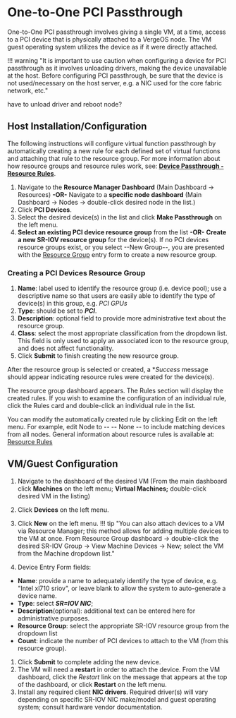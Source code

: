 # One-to-One PCI Passthrough

One-to-One PCI passthrough involves giving a single VM, at a time, access to a PCI device that is physically attached to a VergeOS node. The VM guest operating system utilizes the device as if it were directly attached.

!!! warning "It is important to use caution when configuring a device for PCI passthrough as it involves unloading drivers, making the device unavailable at the host. Before configuring PCI passthrough, be sure that the device is not used/necessary on the host server, e.g. a NIC used for the core fabric network, etc."

have to unload driver and reboot node?

## Host Installation/Configuration

The following instructions will configure virtual function passthrough by automatically creating a new rule for each defined set of virtual functions and attaching that rule to the resource group. For more information about how resource groups and resource rules work, see: [**Device Passthrough - Resource Rules**](/product-guide/devpass-overview#resource-rules).
<!-- later possibly add a link to instructions for manually creating a resource group rule?. -->

1. Navigate to the **Resource Manager Dashboard** (Main Dashboard -> Resources)
**-OR-**
Navigate to a **specific node dashboard** (Main Dashboard -> Nodes -> double-click desired node in the list.)
2. Click **PCI Devices**.
3. Select the desired device(s) in the list and click **Make Passthrough** on the left menu.
4. **Select an existing PCI device resource group** from the list **-OR-**  **Create a new SR-IOV resource group** for the device(s).
If no PCI devices resource groups exist, or you select --New Group--, you are presented with the [Resource Group](/product-guide/devpass-overview#resourcegroups) entry form to create a new resource group.

### Creating a PCI Devices Resource Group

1. **Name**: label used to identify the resource group (i.e. device pool); use a descriptive name so that users are easily able to identify the type of device(s) in this group, e.g. *PCI GPUs*
2. **Type**: should be set to ***PCI***.
3. **Description**: optional field to provide more administrative text about the resource group.
4. **Class**: select the most appropriate classification from the dropdown list. This field is only used to apply an associated icon to the resource group, and does not affect functionality.
5. Click **Submit** to finish creating the new resource group.

After the resource group is selected or created, a **Success* message should appear indicating resource rules were created for the device(s).

The resource group dashboard appears.  The Rules section will display the created rules. If you wish to examine the configuration of an individual rule, click the Rules card and double-click an individual rule in the list.

You can modify the automatically created rule by clicking Edit on the left menu.
For example, edit Node to -- -- None -- to include matching devices from all nodes.
General information about resource rules is available at: [Resource Rules](/product-guide/devpass-overview#resourcerules)

## VM/Guest Configuration

1. Navigate to the dashboard of the desired VM (From the main dashboard click **Machines** on the left menu; **Virtual Machines;** double-click desired VM in the listing)
2. Click **Devices** on the left menu.
3. Click **New** on the left menu.
!!! tip "You can also attach devices to a VM via Resource Manager; this method allows for adding multiple devices to the VM at once. From Resource Group dashboard -> double-click the desired SR-IOV Group -> View Machine Devices -> New; select the VM from the Machine dropdown list."

4. Device Entry Form fields:

* **Name**: provide a name to adequately identify the type of device, e.g. "Intel xl710 sriov", or leave blank to allow the system to auto-generate a device name.
* **Type**: select ***SR=IOV NIC***;
* **Description**(optional): additional text can be entered here for administrative purposes.
* **Resource Group**: select the appropriate SR-IOV resource group from the dropdown list
* **Count**: indicate the number of PCI devices to attach to the VM (from this resource group).
  
1. Click **Submit** to complete adding the new device.
2. The VM will need a **restart** in order to attach the device. From the VM dashboard, click the *Restart* link on the message that appears at the top of the dashboard, or click **Restart** on the left menu.
3. Install any required client **NIC drivers**. Required driver(s) will vary depending on specific SR-IOV NIC make/model and guest operating system; consult hardware vendor documentation.

